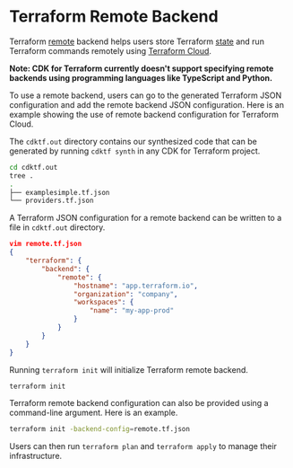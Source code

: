 # Terraform Remote Backend

Terraform [remote](https://www.terraform.io/docs/backends/types/remote.html) backend helps users
store Terraform [state](https://www.terraform.io/docs/state/index.html) and run Terraform commands
remotely using [Terraform Cloud](https://www.terraform.io/docs/cloud/index.html).

**Note: CDK for Terraform currently doesn't support specifying remote backends using programming
languages like TypeScript and Python.**

To use a remote backend, users can go to the generated Terraform JSON configuration and add the
remote backend JSON configuration. Here is an example showing the use of remote backend configuration
for Terraform Cloud.

The `cdktf.out` directory contains our synthesized code that can be generated by running `cdktf synth` in
any CDK for Terraform project.

```bash
cd cdktf.out
tree .
.
├── examplesimple.tf.json
└── providers.tf.json
```

A Terraform JSON configuration for a remote backend can be written to a file in `cdktf.out` directory.

```json
vim remote.tf.json
{
    "terraform": {
        "backend": {
            "remote": {
                "hostname": "app.terraform.io",
                "organization": "company",
                "workspaces": {
                    "name": "my-app-prod"
                }
            }
        }
    }
}
```

Running `terraform init` will initialize Terraform remote backend.

```bash
terraform init
```

Terraform remote backend configuration can also be provided using a command-line argument. Here is an example.

```bash
terraform init -backend-config=remote.tf.json
```

Users can then run `terraform plan` and `terraform apply` to manage their infrastructure.
